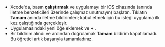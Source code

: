 
* Xcode'da, basın **çalıştırmak** ve uygulamayı bir iOS cihazında (anında iletme benzeticileri üzerinde çalışmaz unutmayın) başlatın. Tıklatın **Tamam** anında iletme bildirimleri; kabul etmek için bu isteği uygulama ilk kez çalıştığında gerçekleşir.
* Uygulamasındaki yeni öğe eklemek ve  **+** .
* Bir bildirim alındı ve ardından doğrulamak **Tamam** bildirim kapatılamadı. Bu öğretici artık başarıyla tamamladınız.

